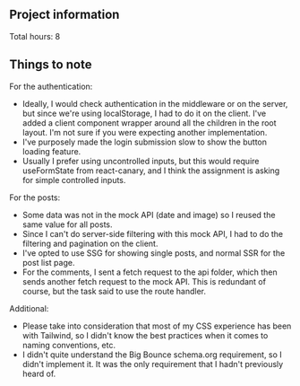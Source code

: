 ## Project information

Total hours: 8

## Things to note

For the authentication:

- Ideally, I would check authentication in the middleware or on the server, but since we're using localStorage, I had to do it on the client. I've added a client component wrapper around all the children in the root layout. I'm not sure if you were expecting another implementation.
- I've purposely made the login submission slow to show the button loading feature.
- Usually I prefer using uncontrolled inputs, but this would require useFormState from react-canary, and I think the assignment is asking for simple controlled inputs.

For the posts:

- Some data was not in the mock API (date and image) so I reused the same value for all posts.
- Since I can't do server-side filtering with this mock API, I had to do the filtering and pagination on the client.
- I've opted to use SSG for showing single posts, and normal SSR for the post list page.
- For the comments, I sent a fetch request to the api folder, which then sends another fetch request to the mock API. This is redundant of course, but the task said to use the route handler.

Additional:

- Please take into consideration that most of my CSS experience has been with Tailwind, so I didn't know the best practices when it comes to naming conventions, etc.
- I didn't quite understand the Big Bounce schema.org requirement, so I didn't implement it. It was the only requirement that I hadn't previously heard of.
